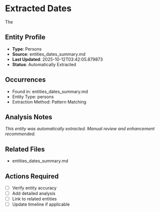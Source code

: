 # Extracted Dates

The

## Entity Profile
- **Type**: Persons
- **Source**: entities_dates_summary.md
- **Last Updated**: 2025-10-12T03:42:05.879873
- **Status**: Automatically Extracted

## Occurrences
- Found in: entities_dates_summary.md
- Entity Type: persons
- Extraction Method: Pattern Matching

## Analysis Notes
*This entity was automatically extracted. Manual review and enhancement recommended.*

## Related Files
- entities_dates_summary.md

## Actions Required
- [ ] Verify entity accuracy
- [ ] Add detailed analysis
- [ ] Link to related entities
- [ ] Update timeline if applicable
